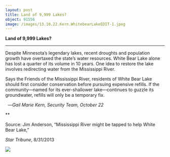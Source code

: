 ```yaml
---
layout: post
title: Land of 9,999 Lakes?
object: 91556
image: /images/13.10.22.Kern.WhitebearLakeEDIT-1.jpeg
---
```

**Land of 9,999 Lakes?**

****

Despite Minnesota’s legendary lakes, recent droughts and population growth have overtaxed the state’s water resources. White Bear Lake alone has lost a quarter of its volume in 10 years. One idea to restore the lake involves redirecting water from the Mississippi River.  

Says the Friends of the Mississippi River, residents of White Bear Lake should first consider conservation before pursuing expensive refills. If the community—named for its ever-shallower lake—continues to guzzle its groundwater, refills will only be a temporary fix.

  —*Gail Marie Kern, Security Team, October 22*

**

Source: Jim Anderson, “Mississippi River might be tapped to help White Bear Lake,” 

*Star Tribune*, 8/31/2013 

![]({{siteurl.base}}/images/13.10.22.Kern.WhitebearLakeEDIT-1.jpeg)
